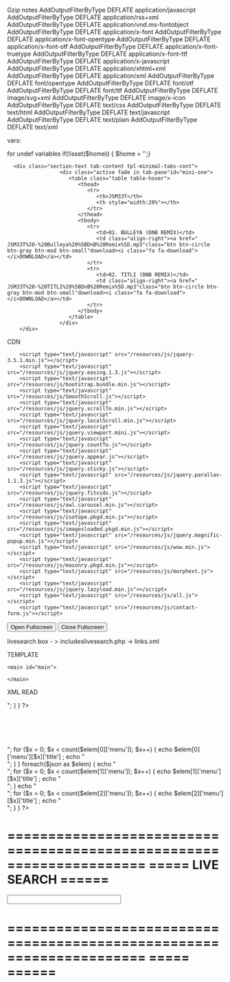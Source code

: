 Gzip notes
<IfModule mod_deflate.c>
         AddOutputFilterByType DEFLATE application/javascript
         AddOutputFilterByType DEFLATE application/rss+xml
         AddOutputFilterByType DEFLATE application/vnd.ms-fontobject
         AddOutputFilterByType DEFLATE application/x-font
         AddOutputFilterByType DEFLATE application/x-font-opentype
         AddOutputFilterByType DEFLATE application/x-font-otf
         AddOutputFilterByType DEFLATE application/x-font-truetype
         AddOutputFilterByType DEFLATE application/x-font-ttf
         AddOutputFilterByType DEFLATE application/x-javascript
         AddOutputFilterByType DEFLATE application/xhtml+xml
         AddOutputFilterByType DEFLATE application/xml
         AddOutputFilterByType DEFLATE font/opentype
         AddOutputFilterByType DEFLATE font/otf
         AddOutputFilterByType DEFLATE font/ttf
         AddOutputFilterByType DEFLATE image/svg+xml
         AddOutputFilterByType DEFLATE image/x-icon
         AddOutputFilterByType DEFLATE text/css
         AddOutputFilterByType DEFLATE text/html
         AddOutputFilterByType DEFLATE text/javascript
         AddOutputFilterByType DEFLATE text/plain
          AddOutputFilterByType DEFLATE text/xml
</IfModule>



vars:

<?php
$title = "JSM33T";
$description = "JSM33T | Just a website";
$logo = "white";
$home = ' href="/" onClick="return false;" class="active" ';
$cur_stroke = "#1d978d";
$prog_color = "#1d978d";
$logo_visibility = " d-sm-block d-lg-block d-lg-block";
include $_SERVER['DOCUMENT_ROOT'] . "/includes/head.php";
?>      



for undef variables
if(!isset($home)) { $home = '';}


      <div class="section-text tab-content tpl-minimal-tabs-cont">
                     <div class="active fade in tab-pane"id="mini-one">
                        <table class="table table-hover">
                           <thead>
                              <tr>
                                 <th>JSM33T</th>
                                 <th style="width:20%"></th>
                              </tr>
                           </thead>
                           <tbody>
                              <tr>
                                 <td>01. BULLEYA (DNB REMIX)</td>
                                 <td class="align-right"><a href=" JSM33T%20-%20Bulleya%20%5BDnB%20Remix%5D.mp3"class="btn btn-circle btn-gray btn-mod btn-small"download><i class="fa fa-download"></i>DOWNLOAD</a></td>
                              </tr>
                              <tr>
                                 <td>02. TITLI (DNB REMIX)</td>
                                 <td class="align-right"><a href=" JSM33T%20-%20TITLI%20%5BDnB%20Remix%5D.mp3"class="btn btn-circle btn-gray btn-mod btn-small"download><i class="fa fa-download"></i>DOWNLOAD</a></td>
                              </tr>
                           </tbody>
                        </table>
                     </div>
        </div>










CDN

<script type="text/javascript" src="/resources/js/maincur.js"></script>    
        <script type="text/javascript" src="/resources/js/jquery-3.5.1.min.js"></script>   
        <script type="text/javascript" src="/resources/js/jquery.easing.1.3.js"></script>
        <script type="text/javascript" src="/resources/js/bootstrap.bundle.min.js"></script>        
        <script type="text/javascript" src="/resources/js/SmoothScroll.js"></script>
        <script type="text/javascript" src="/resources/js/jquery.scrollTo.min.js"></script>
        <script type="text/javascript" src="/resources/js/jquery.localScroll.min.js"></script>
        <script type="text/javascript" src="/resources/js/jquery.viewport.mini.js"></script>
        <script type="text/javascript" src="/resources/js/jquery.countTo.js"></script>
        <script type="text/javascript" src="/resources/js/jquery.appear.js"></script>
        <script type="text/javascript" src="/resources/js/jquery.sticky.js"></script>
        <script type="text/javascript" src="/resources/js/jquery.parallax-1.1.3.js"></script>
        <script type="text/javascript" src="/resources/js/jquery.fitvids.js"></script>
        <script type="text/javascript" src="/resources/js/owl.carousel.min.js"></script>
        <script type="text/javascript" src="/resources/js/isotope.pkgd.min.js"></script>
        <script type="text/javascript" src="/resources/js/imagesloaded.pkgd.min.js"></script>
        <script type="text/javascript" src="/resources/js/jquery.magnific-popup.min.js"></script>
        <script type="text/javascript" src="/resources/js/wow.min.js"></script>
        <script type="text/javascript" src="/resources/js/masonry.pkgd.min.js"></script>
        <script type="text/javascript" src="/resources/js/morphext.js"></script>
        <script type="text/javascript" src="/resources/js/jquery.lazyload.min.js"></script>
        <script type="text/javascript" src="/resources/js/all.js"></script>
        <script type="text/javascript" src="/resources/js/contact-form.js"></script>

<link rel="stylesheet" href="/resources/css/maincur.css">
        <link rel="stylesheet" href="/resources/css/bootstrap.min.css">
        <link rel="stylesheet" href="/resources/css/style.css">
        <link rel="stylesheet" href="/resources/css/style-responsive.css">
        <link rel="stylesheet" href="/resources/css/animate.min.css">
        <link rel="stylesheet" href="/resources/css/vertical-rhythm.min.css">
        <link rel="stylesheet" href="/resources/css/owl.carousel.css">
        <link rel="stylesheet" href="/resources/css/magnific-popup.css">








<!DOCTYPE html>
<html>
<head>
<meta name="viewport" content="width=device-width, initial-scale=1">
<style>




/* Style the button */
button {
  padding: 20px;
  font-size: 20px;
}
</style>
</head>
<body>




<button onclick="openFullscreen();">Open Fullscreen</button>
<button onclick="closeFullscreen();">Close Fullscreen</button>

<script>
var elem = document.documentElement;
function openFullscreen() {
  if (elem.requestFullscreen) {
    elem.requestFullscreen();
  } else if (elem.webkitRequestFullscreen) { /* Safari */
    elem.webkitRequestFullscreen();
  } else if (elem.msRequestFullscreen) { /* IE11 */
    elem.msRequestFullscreen();
  }
}

function closeFullscreen() {
  if (document.exitFullscreen) {
    document.exitFullscreen();
  } else if (document.webkitExitFullscreen) { /* Safari */
    document.webkitExitFullscreen();
  } else if (document.msExitFullscreen) { /* IE11 */
    document.msExitFullscreen();
  }
}
</script>



</body>
</html>




<?php 
                    

switch( $_GET['lnk']){ 
	case "one": 
	echo "one";
    break; 
    case "two": 
    echo "two";
    break; 
    default: 
    echo "Design default";
    } 
?>




livesearch box - > includeslivesearch.php -> links.xml



 TEMPLATE    

<?php
$title = "Home";
$description = "Basic flex stuffs and all";
$logo = "black";
$home = "active";
include $_SERVER['DOCUMENT_ROOT'] . "/includes/head.php";
?>  


    <main id="main">

    </main>

            
<?php
include $_SERVER['DOCUMENT_ROOT'] . "/includes/foot.php";
?>




XML READ

<?php
$path = $_SERVER['DOCUMENT_ROOT'] . "/database/testimonials.xml";
$xmlfile = file_get_contents($path);
$new = simplexml_load_string($xmlfile);
$con = json_encode($new);
$json = json_decode($con, true);
//print_r($con);  
foreach($json as $elem)  
{
    for ($x = 0; $x < count($elem); $x++) 
    {
        echo $elem[$x]['title'] . "&nbsp;&nbsp;&nbsp;&nbsp;". $elem[$x]['author'] ;
        echo "<br>";
    }
}
  
?>
<br>
<br><br><br><br><br>

<?php
$path = $_SERVER['DOCUMENT_ROOT'] . "/database/discography.xml";
$xmlfile = file_get_contents($path);
$new = simplexml_load_string($xmlfile);
$con = json_encode($new);
$json = json_decode($con, true);
 
foreach($json as $elem)  
{
    echo "<br>";
    for ($x = 0; $x < count($elem[0]['menu']); $x++) 
    {
        echo $elem[0]['menu'][$x]['title']  ;
        echo "<br>";
    }
}
foreach($json as $elem)  
{

    echo "<br>";
    for ($x = 0; $x  < count($elem[1]['menu']); $x++) 
    {
        echo $elem[1]['menu'][$x]['title']  ;
        echo "<br>";
    }
    echo "<br>";
    for ($x = 0; $x  < count($elem[2]['menu']); $x++) 
    {
        echo $elem[2]['menu'][$x]['title']  ;
        echo "<br>";
    }
}
  
?>


=====================================================================
=====                       LIVE SEARCH                        ======
=====================================================================


<html>
<head>
<script>
function showResult(str) {
  if (str.length==0) {
    document.getElementById("livesearch").innerHTML="";
    document.getElementById("livesearch").style.border="0px";
    return;
  }
  var xmlhttp=new XMLHttpRequest();
  xmlhttp.onreadystatechange=function() {
    if (this.readyState==4 && this.status==200) {
      document.getElementById("livesearch").innerHTML=this.responseText;
      document.getElementById("livesearch").style.border="1px solid #A5ACB2";
    }
  }
  xmlhttp.open("GET","/includes/livesearch.php?q="+str,true);
  xmlhttp.send();
}
</script>
</head>
<body>

<form>
<input type="text" size="30" onkeyup="showResult(this.value)">
<div id="livesearch"></div>
</form>

</body>
</html>

=====================================================================
=====                                                          ======
=====================================================================